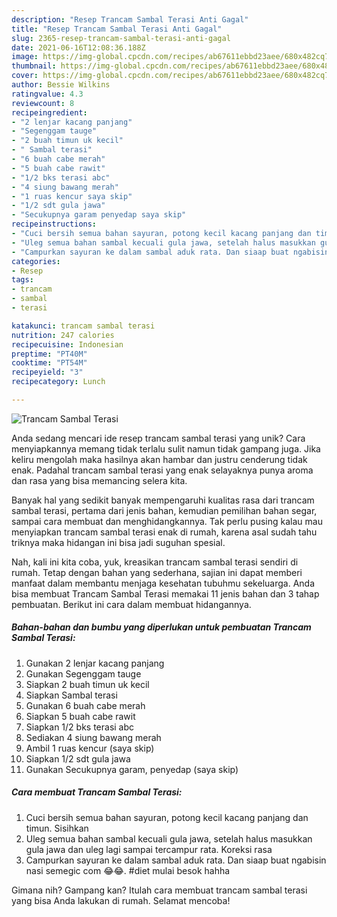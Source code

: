 ```yaml
---
description: "Resep Trancam Sambal Terasi Anti Gagal"
title: "Resep Trancam Sambal Terasi Anti Gagal"
slug: 2365-resep-trancam-sambal-terasi-anti-gagal
date: 2021-06-16T12:08:36.188Z
image: https://img-global.cpcdn.com/recipes/ab67611ebbd23aee/680x482cq70/trancam-sambal-terasi-foto-resep-utama.jpg
thumbnail: https://img-global.cpcdn.com/recipes/ab67611ebbd23aee/680x482cq70/trancam-sambal-terasi-foto-resep-utama.jpg
cover: https://img-global.cpcdn.com/recipes/ab67611ebbd23aee/680x482cq70/trancam-sambal-terasi-foto-resep-utama.jpg
author: Bessie Wilkins
ratingvalue: 4.3
reviewcount: 8
recipeingredient:
- "2 lenjar kacang panjang"
- "Segenggam tauge"
- "2 buah timun uk kecil"
- " Sambal terasi"
- "6 buah cabe merah"
- "5 buah cabe rawit"
- "1/2 bks terasi abc"
- "4 siung bawang merah"
- "1 ruas kencur saya skip"
- "1/2 sdt gula jawa"
- "Secukupnya garam penyedap saya skip"
recipeinstructions:
- "Cuci bersih semua bahan sayuran, potong kecil kacang panjang dan timun. Sisihkan"
- "Uleg semua bahan sambal kecuali gula jawa, setelah halus masukkan gula jawa dan uleg lagi sampai tercampur rata. Koreksi rasa"
- "Campurkan sayuran ke dalam sambal aduk rata. Dan siaap buat ngabisin nasi semegic com 😂😂. #diet mulai besok hahha"
categories:
- Resep
tags:
- trancam
- sambal
- terasi

katakunci: trancam sambal terasi 
nutrition: 247 calories
recipecuisine: Indonesian
preptime: "PT40M"
cooktime: "PT54M"
recipeyield: "3"
recipecategory: Lunch

---
```



![Trancam Sambal Terasi](https://img-global.cpcdn.com/recipes/ab67611ebbd23aee/680x482cq70/trancam-sambal-terasi-foto-resep-utama.jpg)

Anda sedang mencari ide resep trancam sambal terasi yang unik? Cara menyiapkannya memang tidak terlalu sulit namun tidak gampang juga. Jika keliru mengolah maka hasilnya akan hambar dan justru cenderung tidak enak. Padahal trancam sambal terasi yang enak selayaknya punya aroma dan rasa yang bisa memancing selera kita.

Banyak hal yang sedikit banyak mempengaruhi kualitas rasa dari trancam sambal terasi, pertama dari jenis bahan, kemudian pemilihan bahan segar, sampai cara membuat dan menghidangkannya. Tak perlu pusing kalau mau menyiapkan trancam sambal terasi enak di rumah, karena asal sudah tahu triknya maka hidangan ini bisa jadi suguhan spesial.




Nah, kali ini kita coba, yuk, kreasikan trancam sambal terasi sendiri di rumah. Tetap dengan bahan yang sederhana, sajian ini dapat memberi manfaat dalam membantu menjaga kesehatan tubuhmu sekeluarga. Anda bisa membuat Trancam Sambal Terasi memakai 11 jenis bahan dan 3 tahap pembuatan. Berikut ini cara dalam membuat hidangannya.

<!--inarticleads1-->

##### Bahan-bahan dan bumbu yang diperlukan untuk pembuatan Trancam Sambal Terasi:

1. Gunakan 2 lenjar kacang panjang
1. Gunakan Segenggam tauge
1. Siapkan 2 buah timun uk kecil
1. Siapkan  Sambal terasi
1. Gunakan 6 buah cabe merah
1. Siapkan 5 buah cabe rawit
1. Siapkan 1/2 bks terasi abc
1. Sediakan 4 siung bawang merah
1. Ambil 1 ruas kencur (saya skip)
1. Siapkan 1/2 sdt gula jawa
1. Gunakan Secukupnya garam, penyedap (saya skip)




<!--inarticleads2-->

##### Cara membuat Trancam Sambal Terasi:

1. Cuci bersih semua bahan sayuran, potong kecil kacang panjang dan timun. Sisihkan
1. Uleg semua bahan sambal kecuali gula jawa, setelah halus masukkan gula jawa dan uleg lagi sampai tercampur rata. Koreksi rasa
1. Campurkan sayuran ke dalam sambal aduk rata. Dan siaap buat ngabisin nasi semegic com 😂😂. #diet mulai besok hahha




Gimana nih? Gampang kan? Itulah cara membuat trancam sambal terasi yang bisa Anda lakukan di rumah. Selamat mencoba!
